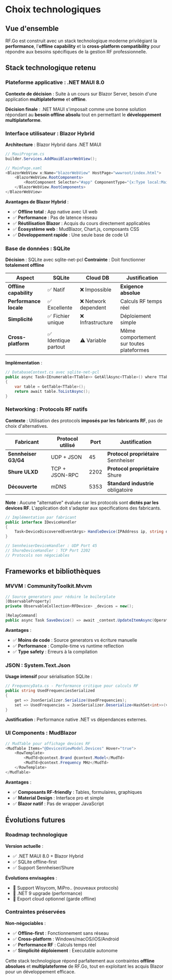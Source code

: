 # Choix technologiques

## Vue d'ensemble

RF.Go est construit avec un stack technologique moderne privilégiant la **performance**, l'**offline capability** et la **cross-platform compatibility** pour répondre aux besoins spécifiques de la gestion RF professionnelle.

## Stack technologique retenu

### Plateforme applicative : .NET MAUI 8.0

**Contexte de décision** : Suite à un cours sur Blazor Server, besoin d'une application **multiplateforme** et **offline**.

**Décision finale** : .NET MAUI s'imposait comme une bonne solution répondant au **besoin offline absolu** tout en permettant le **développement multiplateforme**.

### Interface utilisateur : Blazor Hybrid

**Architecture** : Blazor Hybrid dans .NET MAUI

```csharp
// MauiProgram.cs
builder.Services.AddMauiBlazorWebView();

// MainPage.xaml
<BlazorWebView x:Name="blazorWebView" HostPage="wwwroot/index.html">
    <BlazorWebView.RootComponents>
        <RootComponent Selector="#app" ComponentType="{x:Type local:Main}" />
    </BlazorWebView.RootComponents>
</BlazorWebView>
```

**Avantages de Blazor Hybrid** :

- ✅ **Offline total** : App native avec UI web
- ✅ **Performance** : Pas de latence réseau
- ✅ **Réutilisation Blazor** : Acquis du cours directement applicables
- ✅ **Écosystème web** : MudBlazor, Chart.js, composants CSS
- ✅ **Développement rapide** : Une seule base de code UI

### Base de données : SQLite

**Décision** : SQLite avec sqlite-net-pcl
**Contrainte** : Doit fonctionner **totalement offline**

| Aspect | SQLite | Cloud DB | Justification |
|--------|--------|----------|---------------|
| **Offline capability** | ✅ Natif | ❌ Impossible | **Exigence absolue** |
| **Performance locale** | ✅ Excellente | ❌ Network dependent | Calculs RF temps réel |
| **Simplicité** | ✅ Fichier unique | ❌ Infrastructure | Déploiement simple |
| **Cross-platform** | ✅ Identique partout | ⚠️ Variable | Même comportement sur toutes plateformes |

**Implémentation** :

```csharp
// DatabaseContext.cs avec sqlite-net-pcl
public async Task<IEnumerable<TTable>> GetAllAsync<TTable>() where TTable : class, new()
{
    var table = GetTable<TTable>();
    return await table.ToListAsync();
}
```

### Networking : Protocols RF natifs

**Contexte** : Utilisation des protocols **imposés par les fabricants RF**, pas de choix d'alternatives.

| Fabricant | Protocol utilisé | Port | Justification |
|-----------|------------------|------|---------------|
| **Sennheiser G3/G4** | UDP + JSON | 45 | **Protocol propriétaire** Sennheiser |
| **Shure ULXD** | TCP + JSON-RPC | 2202 | **Protocol propriétaire** Shure |
| **Découverte** | mDNS | 5353 | **Standard industrie** obligatoire |

**Note** : Aucune "alternative" évaluée car les protocols sont **dictés par les devices RF**. L'application doit s'adapter aux specifications des fabricants.

```csharp
// Implémentation par fabricant
public interface IDeviceHandler
{
    Task<DeviceDiscoveredEventArgs> HandleDevice(IPAddress ip, string deviceName);
}

// SennheiserDeviceHandler : UDP Port 45
// ShureDeviceHandler : TCP Port 2202  
// Protocols non négociables
```

## Frameworks et bibliothèques

### MVVM : CommunityToolkit.Mvvm

```csharp
// Source generators pour réduire le boilerplate
[ObservableProperty]
private ObservableCollection<RFDevice> _devices = new();

[RelayCommand]
public async Task SaveDevice() => await _context.UpdateItemAsync(OperatingDevice);
```

**Avantages** :

- ✅ **Moins de code** : Source generators vs écriture manuelle
- ✅ **Performance** : Compile-time vs runtime reflection
- ✅ **Type safety** : Erreurs à la compilation

### JSON : System.Text.Json

**Usage intensif** pour sérialisation SQLite :

```csharp
// FrequencyData.cs - Performance critique pour calculs RF
public string UsedFrequenciesSerialized
{
    get => JsonSerializer.Serialize(UsedFrequencies);
    set => UsedFrequencies = JsonSerializer.Deserialize<HashSet<int>>(value);
}
```

**Justification** : Performance native .NET vs dépendances externes.

### UI Components : MudBlazor

```csharp
// MudTable pour affichage devices RF
<MudTable Items="@DevicesViewModel.Devices" Hover="true">
    <RowTemplate>
        <MudTd>@context.Brand @context.Model</MudTd>
        <MudTd>@context.Frequency MHz</MudTd>
    </RowTemplate>
</MudTable>
```

**Avantages** :

- ✅ **Composants RF-friendly** : Tables, formulaires, graphiques
- ✅ **Material Design** : Interface pro et simple
- ✅ **Blazor natif** : Pas de wrapper JavaScript

## Évolutions futures

### Roadmap technologique

**Version actuelle** :

- ✅ .NET MAUI 8.0 + Blazor Hybrid
- ✅ SQLite offline-first
- ✅ Support Sennheiser/Shure

**Évolutions envisagées** :

- 🔄 Support Wisycom, MiPro.. (nouveaux protocols)
- 🔄 .NET 9 upgrade (performance)
- 🔄 Export cloud optionnel (garde offline)

### Contraintes préservées

**Non-négociables** :

- ✅ **Offline-first** : Fonctionnement sans réseau
- ✅ **Cross-platform** : Windows/macOS/iOS/Android
- ✅ **Performance RF** : Calculs temps réel
- ✅ **Simplicité déploiement** : Executable autonome

Cette stack technologique répond parfaitement aux contraintes **offline absolues** et **multiplateforme** de RF.Go, tout en exploitant les acquis Blazor pour un développement efficace.
